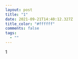 ```yaml
---
layout: post
title: "1"
date: 2021-09-21T14:40:12.327Z
title_color: "#ffffff"
comments: false
tags:
  - ""
---
```

1